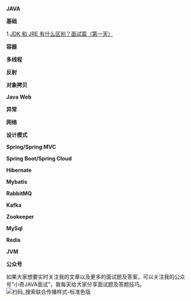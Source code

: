 **JAVA**

**基础**

1.[JDK 和 JRE 有什么区别？面试篇（第一天）](https://github.com/Lishiqi927/interview/blob/main/file/java/JDK%20%E5%92%8C%20JRE%20%E6%9C%89%E4%BB%80%E4%B9%88%E5%8C%BA%E5%88%AB%EF%BC%9F%E9%9D%A2%E8%AF%95%E7%AF%87%EF%BC%88%E7%AC%AC%E4%B8%80%E5%A4%A9%EF%BC%89.md)

**容器**

**多线程**

**反射**

**对象拷贝**

**Java Web**

**异常**

**网络**

**设计模式**

**Spring/Spring MVC**

**Spring Boot/Spring Cloud**

**Hibernate**

**Mybatis**

**RabbitMQ**

**Kafka**

**Zookeeper**

**MySql**

**Redis**

**JVM**

**公众号**

如果大家想要实时关注我的文章以及更多的面试题及答案，可以关注我的公众号“小奇JAVA面试”，我每天给大家分享面试题及答题技巧。
![扫码_搜索联合传播样式-标准色版](https://user-images.githubusercontent.com/35355940/113285634-c7c76400-931d-11eb-8bf2-b16c15085b69.png)


